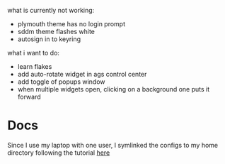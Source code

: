 what is currently not working:
- plymouth theme has no login prompt
- sddm theme flashes white
- autosign in to keyring

what i want to do:
- learn flakes
- add auto-rotate widget in ags control center
- add toggle of popups window
- when multiple widgets open, clicking on a background one puts it forward

# Docs

Since I use my laptop with one user, I symlinked the configs to my home directory following the tutorial [here](https://nixos.wiki/wiki/NixOS_configuration_editors)
